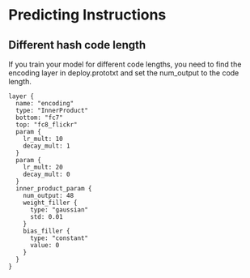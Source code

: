 # Predicting Instructions
## Different hash code length
If you train your model for different code lengths, you need to find the encoding layer in deploy.prototxt and set the num_output to the code length.
```
layer {
  name: "encoding"
  type: "InnerProduct"
  bottom: "fc7"
  top: "fc8_flickr"
  param {
    lr_mult: 10
    decay_mult: 1
  }
  param {
    lr_mult: 20
    decay_mult: 0
  }
  inner_product_param {
    num_output: 48
    weight_filler {
      type: "gaussian"
      std: 0.01
    }
    bias_filler {
      type: "constant"
      value: 0
    }
  }
}
```
